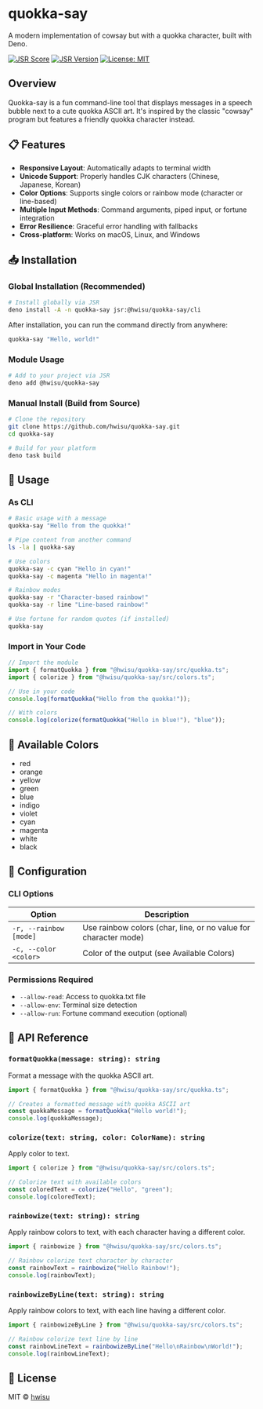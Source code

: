 # quokka-say

A modern implementation of cowsay but with a quokka character, built with Deno.

[![JSR Score](https://jsr.io/badges/@hwisu/quokka-say/score)](https://jsr.io/@hwisu/quokka-say/score)
[![JSR Version](https://jsr.io/badges/@hwisu/quokka-say/version)](https://jsr.io/@hwisu/quokka-say)
[![License: MIT](https://img.shields.io/badge/License-MIT-blue.svg)](https://opensource.org/licenses/MIT)

## Overview

Quokka-say is a fun command-line tool that displays messages in a speech bubble next to a cute
quokka ASCII art. It's inspired by the classic "cowsay" program but features a friendly quokka
character instead.

## 📋 Features

- **Responsive Layout**: Automatically adapts to terminal width
- **Unicode Support**: Properly handles CJK characters (Chinese, Japanese, Korean)
- **Color Options**: Supports single colors or rainbow mode (character or line-based)
- **Multiple Input Methods**: Command arguments, piped input, or fortune integration
- **Error Resilience**: Graceful error handling with fallbacks
- **Cross-platform**: Works on macOS, Linux, and Windows

## 📥 Installation

### Global Installation (Recommended)

```bash
# Install globally via JSR
deno install -A -n quokka-say jsr:@hwisu/quokka-say/cli
```

After installation, you can run the command directly from anywhere:

```bash
quokka-say "Hello, world!"
```

### Module Usage

```bash
# Add to your project via JSR
deno add @hwisu/quokka-say
```

### Manual Install (Build from Source)

```bash
# Clone the repository
git clone https://github.com/hwisu/quokka-say.git
cd quokka-say

# Build for your platform
deno task build
```

## 🚀 Usage

### As CLI

```bash
# Basic usage with a message
quokka-say "Hello from the quokka!"

# Pipe content from another command
ls -la | quokka-say

# Use colors
quokka-say -c cyan "Hello in cyan!"
quokka-say -c magenta "Hello in magenta!"

# Rainbow modes
quokka-say -r "Character-based rainbow!"
quokka-say -r line "Line-based rainbow!"

# Use fortune for random quotes (if installed)
quokka-say
```

### Import in Your Code

```typescript
// Import the module
import { formatQuokka } from "@hwisu/quokka-say/src/quokka.ts";
import { colorize } from "@hwisu/quokka-say/src/colors.ts";

// Use in your code
console.log(formatQuokka("Hello from the quokka!"));

// With colors
console.log(colorize(formatQuokka("Hello in blue!"), "blue"));
```

## 🎨 Available Colors

- red
- orange
- yellow
- green
- blue
- indigo
- violet
- cyan
- magenta
- white
- black

## 🔧 Configuration

### CLI Options

| Option | Description |
|--------|-------------|
| `-r, --rainbow [mode]` | Use rainbow colors (char, line, or no value for character mode) |
| `-c, --color <color>` | Color of the output (see Available Colors) |

### Permissions Required

- `--allow-read`: Access to quokka.txt file
- `--allow-env`: Terminal size detection
- `--allow-run`: Fortune command execution (optional)

## 🧩 API Reference

### `formatQuokka(message: string): string`

Format a message with the quokka ASCII art.

```typescript
import { formatQuokka } from "@hwisu/quokka-say/src/quokka.ts";

// Creates a formatted message with quokka ASCII art
const quokkaMessage = formatQuokka("Hello world!");
console.log(quokkaMessage);
```

### `colorize(text: string, color: ColorName): string`

Apply color to text.

```typescript
import { colorize } from "@hwisu/quokka-say/src/colors.ts";

// Colorize text with available colors
const coloredText = colorize("Hello", "green");
console.log(coloredText);
```

### `rainbowize(text: string): string`

Apply rainbow colors to text, with each character having a different color.

```typescript
import { rainbowize } from "@hwisu/quokka-say/src/colors.ts";

// Rainbow colorize text character by character
const rainbowText = rainbowize("Hello Rainbow!");
console.log(rainbowText);
```

### `rainbowizeByLine(text: string): string`

Apply rainbow colors to text, with each line having a different color.

```typescript
import { rainbowizeByLine } from "@hwisu/quokka-say/src/colors.ts";

// Rainbow colorize text line by line
const rainbowLineText = rainbowizeByLine("Hello\nRainbow\nWorld!");
console.log(rainbowLineText);
```

## 📄 License

MIT © [hwisu](https://github.com/hwisu)

